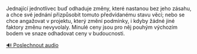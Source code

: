 
Jednající jednotlivec buď odhaduje změny, které nastanou bez jeho zásahu, a chce své jednání přizpůsobit tomuto předvídanému stavu věcí; nebo se chce angažovat v projektu, který změní podmínky, i kdyby žádné jiné faktory změnu nevyvolaly. Minulé ceny jsou pro něj pouhým výchozím bodem ve snaze odhadovat ceny v budoucnosti.

[🔊 Poslechnout audio](/data/7-paragraphs/audio/chapter_42/para_001-Jednajc-jednotlivec-bu-odhaduje-zmny-kter-na.mp3)
